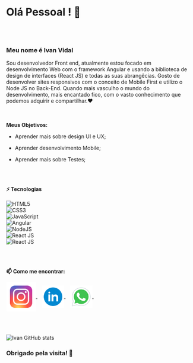 # Olá Pessoal ! 👋 <br>
<br>
<br>


### Meu nome é Ivan Vidal

Sou desenvolvedor Front end, atualmente estou focado em desenvolvimento Web com o framework Angular e
usando a biblioteca de design de interfaces (React JS) e todas as suas abrangêcias.
Gosto de desenvolver sites responsivos com o conceito de Mobile First e utilizo o Node JS no Back-End.
Quando mais vasculho o mundo do desenvolvimento, mais encantado fico, com o vasto conhecimento que podemos adquirir e compartilhar.❤️
<br>
<br>
<br>


**Meus Objetivos:**

* Aprender mais sobre design UI e UX;

* Aprender desenvolvimento Mobile;
 
* Aprender mais sobre Testes; 


<br>
<br>

**⚡ Tecnologias** 
<br/><br/>
  ![ HTML5 ](https://img.shields.io/badge/-HTML5-E34F26?style=flat-square&logo=html5&logoColor=white) <br/>
  ![ CSS3 ](https://img.shields.io/badge/-CSS3-1572B6?style=flat-square&logo=css3) <br/>
  ![ JavaScript ](https://img.shields.io/badge/-JavaScript-black?style=flat-square&logo=javascript) <br/>
  ![ Angular ](https://img.shields.io/badge/-Angular-FF0000?style=flat-square&logo=angular) <br/>
  ![ NodeJS ](https://img.shields.io/badge/-NodeJS-yellowgreen?style=flat-square&logo=nodejs) <br/>
  ![ React JS ](https://img.shields.io/badge/-ReactJS-black?style=flat-square&logo=react) <br/>
  ![ React JS ](https://img.shields.io/badge/-ReactNative-black?style=flat-square&logo=react) <br/>

  
<br><br>
   


**📫 Como me encontrar:**
<p align="left">
 <a href="https://www.instagram.com/ivanvidal.dev/" target="blank">
   <img align="center" src="assets/icons/instagram.svg" alt="ivanvidal.dev" height="80" width="80" />
 </a> &nbsp;&nbsp;
 <a href="https://www.linkedin.com/in/ivan-vidal-b7485a138/" target="blank">
   <img align="center" src="assets/icons/linkedin.svg" alt="Ivan-Vidal" height="60" width="60" />
 </a> &nbsp;&nbsp;
 <a href="https://api.whatsapp.com/send?L=pt_BR&phone=5511968344811&text=Tenho%20interesse%20em%20seus%20servi%C3%A7os." target="blank">
  <img align="center" src="assets/icons/whatsapp.svg" alt="Ivan-Vidal" height="60" width="60" />
 </a> &nbsp;&nbsp;
</p>
 <br> <br>
 
 ![ Ivan GitHub stats](https://github-readme-stats.vercel.app/api?username=Ivan-Vidal&show_icons=true&theme=radical)

### Obrigado pela visita!  🤗
